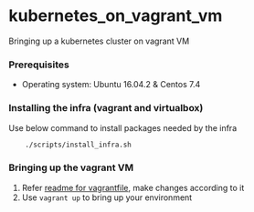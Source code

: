 # kubernetes_on_vagrant_vm
Bringing up a kubernetes cluster on vagrant VM

### Prerequisites

* Operating system: Ubuntu 16.04.2 & Centos 7.4

### Installing the infra (vagrant and virtualbox)

Use below command to install packages needed by the infra

```bash
	./scripts/install_infra.sh
```

### Bringing up the vagrant VM

1. Refer [readme for vagrantfile](centos/README.md), make changes according to it
2. Use `vagrant up` to bring up your environment

